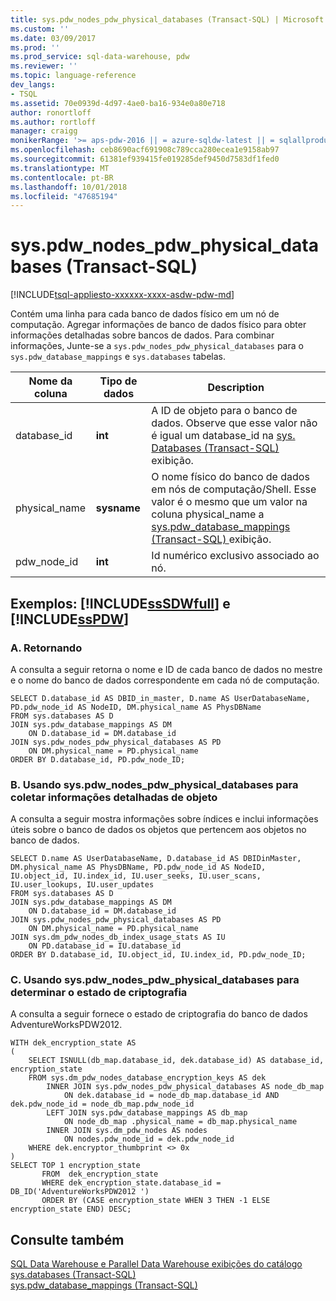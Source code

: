 ```yaml
---
title: sys.pdw_nodes_pdw_physical_databases (Transact-SQL) | Microsoft Docs
ms.custom: ''
ms.date: 03/09/2017
ms.prod: ''
ms.prod_service: sql-data-warehouse, pdw
ms.reviewer: ''
ms.topic: language-reference
dev_langs:
- TSQL
ms.assetid: 70e0939d-4d97-4ae0-ba16-934e0a80e718
author: ronortloff
ms.author: rortloff
manager: craigg
monikerRange: '>= aps-pdw-2016 || = azure-sqldw-latest || = sqlallproducts-allversions'
ms.openlocfilehash: ceb8690acf691908c789cca280ecea1e9158ab97
ms.sourcegitcommit: 61381ef939415fe019285def9450d7583df1fed0
ms.translationtype: MT
ms.contentlocale: pt-BR
ms.lasthandoff: 10/01/2018
ms.locfileid: "47685194"
---
```

# <a name="syspdwnodespdwphysicaldatabases-transact-sql"></a>sys.pdw_nodes_pdw_physical_databases (Transact-SQL)
[!INCLUDE[tsql-appliesto-xxxxxx-xxxx-asdw-pdw-md](../../includes/tsql-appliesto-xxxxxx-xxxx-asdw-pdw-md.md)]

  Contém uma linha para cada banco de dados físico em um nó de computação. Agregar informações de banco de dados físico para obter informações detalhadas sobre bancos de dados. Para combinar informações, Junte-se a `sys.pdw_nodes_pdw_physical_databases` para o `sys.pdw_database_mappings` e `sys.databases` tabelas.  
  
|Nome da coluna|Tipo de dados|Description|  
|-----------------|---------------|-----------------|  
|database_id|**int**|A ID de objeto para o banco de dados. Observe que esse valor não é igual um database_id na [sys. Databases &#40;Transact-SQL&#41; ](../../relational-databases/system-catalog-views/sys-databases-transact-sql.md) exibição.|  
|physical_name|**sysname**|O nome físico do banco de dados em nós de computação/Shell. Esse valor é o mesmo que um valor na coluna physical_name a [sys.pdw_database_mappings &#40;Transact-SQL&#41; ](../../relational-databases/system-catalog-views/sys-pdw-database-mappings-transact-sql.md) exibição.|  
|pdw_node_id|**int**|Id numérico exclusivo associado ao nó.|  
  
## <a name="examples-includesssdwfullincludessssdwfull-mdmd-and-includesspdwincludessspdw-mdmd"></a>Exemplos: [!INCLUDE[ssSDWfull](../../includes/sssdwfull-md.md)] e [!INCLUDE[ssPDW](../../includes/sspdw-md.md)]  
  
### <a name="a-returning"></a>A. Retornando  
 A consulta a seguir retorna o nome e ID de cada banco de dados no mestre e o nome do banco de dados correspondente em cada nó de computação.  
  
```  
SELECT D.database_id AS DBID_in_master, D.name AS UserDatabaseName,   
PD.pdw_node_id AS NodeID, DM.physical_name AS PhysDBName   
FROM sys.databases AS D  
JOIN sys.pdw_database_mappings AS DM  
    ON D.database_id = DM.database_id  
JOIN sys.pdw_nodes_pdw_physical_databases AS PD  
    ON DM.physical_name = PD.physical_name  
ORDER BY D.database_id, PD.pdw_node_ID;  
```  
  
### <a name="b-using-syspdwnodespdwphysicaldatabases-to-gather-detailed-object-information"></a>B. Usando sys.pdw_nodes_pdw_physical_databases para coletar informações detalhadas de objeto  
 A consulta a seguir mostra informações sobre índices e inclui informações úteis sobre o banco de dados os objetos que pertencem aos objetos no banco de dados.  
  
```  
SELECT D.name AS UserDatabaseName, D.database_id AS DBIDinMaster,  
DM.physical_name AS PhysDBName, PD.pdw_node_id AS NodeID,   
IU.object_id, IU.index_id, IU.user_seeks, IU.user_scans, IU.user_lookups, IU.user_updates  
FROM sys.databases AS D  
JOIN sys.pdw_database_mappings AS DM  
    ON D.database_id = DM.database_id  
JOIN sys.pdw_nodes_pdw_physical_databases AS PD  
    ON DM.physical_name = PD.physical_name  
JOIN sys.dm_pdw_nodes_db_index_usage_stats AS IU  
    ON PD.database_id = IU.database_id  
ORDER BY D.database_id, IU.object_id, IU.index_id, PD.pdw_node_ID;  
```  
  
### <a name="c-using-syspdwnodespdwphysicaldatabases-to-determine-the-encryption-state"></a>C. Usando sys.pdw_nodes_pdw_physical_databases para determinar o estado de criptografia  
 A consulta a seguir fornece o estado de criptografia do banco de dados AdventureWorksPDW2012.  
  
```  
WITH dek_encryption_state AS   
(  
    SELECT ISNULL(db_map.database_id, dek.database_id) AS database_id, encryption_state  
    FROM sys.dm_pdw_nodes_database_encryption_keys AS dek  
        INNER JOIN sys.pdw_nodes_pdw_physical_databases AS node_db_map  
            ON dek.database_id = node_db_map.database_id AND dek.pdw_node_id = node_db_map.pdw_node_id  
        LEFT JOIN sys.pdw_database_mappings AS db_map  
            ON node_db_map .physical_name = db_map.physical_name  
        INNER JOIN sys.dm_pdw_nodes AS nodes  
            ON nodes.pdw_node_id = dek.pdw_node_id  
    WHERE dek.encryptor_thumbprint <> 0x  
)  
SELECT TOP 1 encryption_state  
       FROM  dek_encryption_state  
       WHERE dek_encryption_state.database_id = DB_ID('AdventureWorksPDW2012 ')  
       ORDER BY (CASE encryption_state WHEN 3 THEN -1 ELSE encryption_state END) DESC;  
```  
  
## <a name="see-also"></a>Consulte também  
 [SQL Data Warehouse e Parallel Data Warehouse exibições do catálogo](../../relational-databases/system-catalog-views/sql-data-warehouse-and-parallel-data-warehouse-catalog-views.md)   
 [sys.databases &#40;Transact-SQL&#41;](../../relational-databases/system-catalog-views/sys-databases-transact-sql.md)   
 [sys.pdw_database_mappings &#40;Transact-SQL&#41;](../../relational-databases/system-catalog-views/sys-pdw-database-mappings-transact-sql.md)  
  
  


